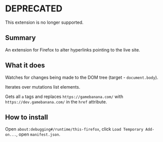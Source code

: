 # DEPRECATED

This extension is no longer supported.

## Summary
An extension for Firefox to alter hyperlinks pointing to the live site.

## What it does
Watches for changes being made to the DOM tree (target - `document.body`).

Iterates over mutations list elements.

Gets all `a` tags and replaces `https://gamebanana.com/` with `https://dev.gamebanana.com/` in the `href` attribute.

## How to install
Open `about:debugging#/runtime/this-firefox`, click `Load Temporary Add-on...`, open `manifest.json`.